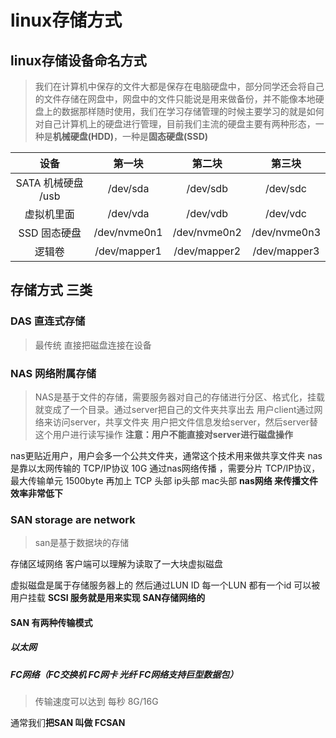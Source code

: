 [//]: # (哈哈我是注释，不会在浏览器中显示。
  Date: 2022-01-17 19:00:32
  LastEditors: gyg
  LastEditTime: 2022-01-18 21:19:42
  FilePath: \test\1_15@linux存储方式.mm.md
)

# linux存储方式


## linux存储设备命名方式

>我们在计算机中保存的文件大都是保存在电脑硬盘中，部分同学还会将自己的文件存储在网盘中，网盘中的文件只能说是用来做备份，并不能像本地硬盘上的数据那样随时使用，我们在学习存储管理的时候主要学习的就是如何对自己计算机上的硬盘进行管理，目前我们主流的硬盘主要有两种形态，一种是**机械硬盘(HDD)**，一种是**固态硬盘(SSD)**

设备|第一块|第二块|第三块
 :-: | :-: | :-: | :-: 
SATA 机械硬盘 /usb   |  /dev/sda  | /dev/sdb |  /dev/sdc
虚拟机里面           |   /dev/vda  | /dev/vdb|/dev/vdc
SSD 固态硬盘          | /dev/nvme0n1|/dev/nvme0n2|/dev/nvme0n3
逻辑卷|/dev/mapper1|/dev/mapper2|/dev/mapper3

## 存储方式 三类

### DAS 直连式存储

>最传统 直接把磁盘连接在设备

### NAS 网络附属存储

>NAS是基于文件的存储，需要服务器对自己的存储进行分区、格式化，挂载就变成了一个目录。通过server把自己的文件夹共享出去
用户client通过网络来访问server，共享文件夹
用户把文件信息发给server，然后server替这个用户进行读写操作
**注意：用户不能直接对server进行磁盘操作**

nas更贴近用户，用户会多一个公共文件夹，通常这个技术用来做共享文件夹
nas是靠以太网传输的 TCP/IP协议
10G 通过nas网络传播 ，需要分片 TCP/IP协议，最大传输单元 1500byte
再加上 TCP 头部 ip头部 mac头部
**nas网络 来传播文件 效率非常低下**

### SAN storage are network

>san是基于数据块的存储

存储区域网络 客户端可以理解为读取了一大块虚拟磁盘

虚拟磁盘是属于存储服务器上的 然后通过LUN ID
每一个LUN 都有一个id 可以被用户挂载
**SCSI 服务就是用来实现 SAN存储网络的**

#### SAN 有两种传输模式

##### 以太网

##### FC网络（FC交换机 FC网卡 光纤 FC网络支持巨型数据包）

>传输速度可以达到 每秒 8G/16G

通常我们**把SAN 叫做 FCSAN**
